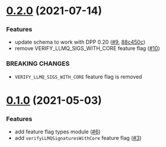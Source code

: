 # [0.2.0](https://github.com/MichaelHDesigns/feature-flags-contract/compare/v0.1.0...v0.2.0) (2021-07-14)


### Features

* update schema to work with DPP 0.20 ([#9](https://github.com/MichaelHDesigns/feature-flags-contract/issues/9), [88c450c](https://github.com/MichaelHDesigns/feature-flags-contract/commit/88c450ca92c61811084f065b853c27c54e7945d9))
* remove VERIFY_LLMQ_SIGS_WITH_CORE feature flag ([#10](https://github.com/MichaelHDesigns/feature-flags-contract/issues/10))


### BREAKING CHANGES

* `VERIFY_LLMQ_SIGS_WITH_CORE` feature flag is removed



# [0.1.0](https://github.com/MichaelHDesigns/feature-flags-contract/compare/v0.1.0) (2021-05-03)


### Features

* add feature flag types module ([#6](https://github.com/MichaelHDesigns/feature-flags-contract/issues/6))
* add `verifyLLMQSignaturesWithCore` feature flag ([#3](https://github.com/MichaelHDesigns/feature-flags-contract/issues/3))
